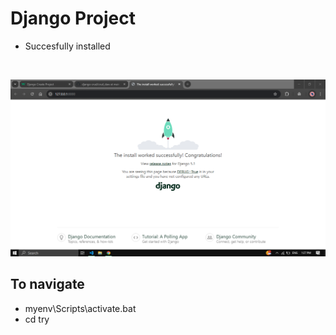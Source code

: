 # Django Project

- Succesfully installed
<br>

![Django installation](https://github.com/Weakcods/django-crud/blob/03b1e51b51cc0cb692dcad58d96cd33d71b5e92d/assets/pic-dj.PNG)

## To navigate

- myenv\Scripts\activate.bat
- cd try


